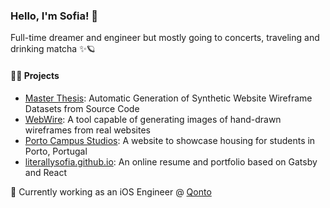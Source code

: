 ### Hello, I'm Sofia! 👋

Full-time dreamer and engineer but mostly going to concerts, traveling and drinking matcha ✨🪐

#### 👩‍💻 Projects

- [Master Thesis](https://hdl.handle.net/10216/128542): Automatic Generation of Synthetic Website Wireframe Datasets from Source Code
- [WebWire](https://github.com/literallysofia/webwire): A tool capable of generating images of hand-drawn wireframes from real websites
- [Porto Campus Studios](https://portocampustudios.com): A website to showcase housing for students in Porto, Portugal
- [literallysofia.github.io](https://literallysofia.github.io): An online resume and portfolio based on Gatsby and React

📍 Currently working as an iOS Engineer @ [Qonto](https://qonto.com/en)

<!--
**literallysofia/literallysofia** is a ✨ _special_ ✨ repository because its `README.md` (this file) appears on your GitHub profile.

Here are some ideas to get you started:

- 🔭 I’m currently working on ...
- 🌱 I’m currently learning ...
- 👯 I’m looking to collaborate on ...
- 🤔 I’m looking for help with ...
- 💬 Ask me about ...
- 📫 How to reach me: ...
- 😄 Pronouns: ...
- ⚡ Fun fact: ...
-->
